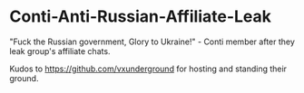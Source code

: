 # Conti-Anti-Russian-Affiliate-Leak

"Fuck the Russian government, Glory to Ukraine!" - Conti member after they leak group's affiliate chats. 

Kudos to https://github.com/vxunderground for hosting and standing their ground. 

